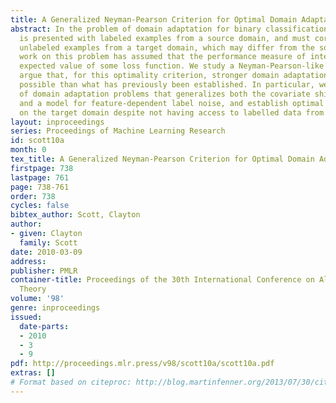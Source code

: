 ```yaml
---
title: A Generalized Neyman-Pearson Criterion for Optimal Domain Adaptation
abstract: In the problem of domain adaptation for binary classification, the learner
  is presented with labeled examples from a source domain, and must correctly classify
  unlabeled examples from a target domain, which may differ from the source. Previous
  work on this problem has assumed that the performance measure of interest is the
  expected value of some loss function. We study a Neyman-Pearson-like criterion and
  argue that, for this optimality criterion, stronger domain adaptation results are
  possible than what has previously been established. In particular, we study a class
  of domain adaptation problems that generalizes both the covariate shift assumption
  and a model for feature-dependent label noise, and establish optimal classification
  on the target domain despite not having access to labelled data from this domain.
layout: inproceedings
series: Proceedings of Machine Learning Research
id: scott10a
month: 0
tex_title: A Generalized Neyman-Pearson Criterion for Optimal Domain Adaptation
firstpage: 738
lastpage: 761
page: 738-761
order: 738
cycles: false
bibtex_author: Scott, Clayton
author:
- given: Clayton
  family: Scott
date: 2010-03-09
address: 
publisher: PMLR
container-title: Proceedings of the 30th International Conference on Algorithmic Learning
  Theory
volume: '98'
genre: inproceedings
issued:
  date-parts:
  - 2010
  - 3
  - 9
pdf: http://proceedings.mlr.press/v98/scott10a/scott10a.pdf
extras: []
# Format based on citeproc: http://blog.martinfenner.org/2013/07/30/citeproc-yaml-for-bibliographies/
---
```

